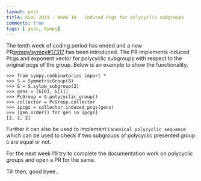 ```yaml
---
layout: post
title: GSoC 2019 - Week 10 - Induced Pcgs for polycyclic subgroups
comments: true
tags: [ gsoc, Sympy]
---
```


The tenth week of coding period has ended and a new PR[sympy/sympy#17317](https://github.com/sympy/sympy/pull/17317) has been introduced. The PR implements induced Pcgs and exponent vector for polycyclic subgroups with respect to the original pcgs of the group.
Below is an example to show the functionality.

```
>>> from sympy.combinatorics import *
>>> S = SymmetricGroup(8)
>>> G = S.sylow_subgroup(2)
>>> gens = [G[0], G[1]]
>>> PcGroup = G.polycyclic_group()
>>> collector = PcGroup.collector
>>> ipcgs = collector.induced_pcgs(gens)
>>> [gen.order() for gen in ipcgs]
[2, 2, 2]

```

Further it can also be used to implement `Canonical polycyclic sequence` which can be used to check if two subgroups of polycyclic presented group `G` are equal or not.

For the next week I'll try to complete the documentation work on polycyclic groups and open a PR for the same.

Till then, good byee..
